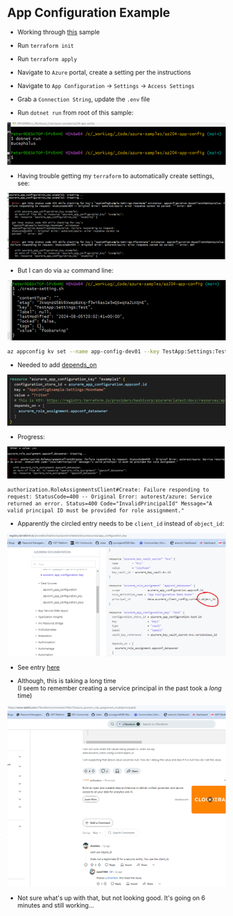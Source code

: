 # App Configuration Example

- Working through [this](https://learn.microsoft.com/en-us/azure/azure-app-configuration/quickstart-azure-app-configuration-create?tabs=azure-portal) sample

- Run `terraform init`
- Run `terraform apply`
- Navigate to `Azure` portal, create a setting per the instructions
- Navigate to `App Configuration` &rarr; `Settings` &rarr; `Access Settings`
- Grab a `Connection String`, update the `.env` file
- Run `dotnet run` from root of this sample:

![](2024-08-05-01.png)

- Having trouble getting my `terraform` to automatically create settings, see:

![](2024-08-05-03.png)

- But I can do via `az` command line:

![](2024-08-05-02.png)

```bash
az appconfig kv set --name app-config-dev01 --key TestApp:Settings:Test --value foobarwinp --yes
```

- Needed to add [depends_on](https://registry.terraform.io/providers/hashicorp/azurerm/latest/docs/resources/app_configuration_key)

![](2024-08-05-04.png)

- Progress:

![](2024-08-05-05.png)

```text
authorization.RoleAssignmentsClient#Create: Failure responding to request: StatusCode=400 -- Original Error: autorest/azure: Service returned an error. Status=400 Code="InvalidPrincipalId" Message="A valid principal ID must be provided for role assignment."
```

- Apparently the circled entry needs to be `client_id` instead of `object_id`:

![](2024-08-05-06.png)

- See entry [here](https://www.reddit.com/r/Terraform/comments/106sr7d/azure_azurerm_role_assignment_invalidprincipalid/)

- Although, this is taking a long time \
(I seem to remember creating a service principal in the past took a _long_ time)

![](2024-08-05-07.png)

- Not sure what's up with that, but not looking good. It's going on 6 minutes and still working...